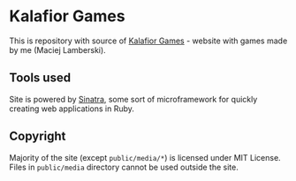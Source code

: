 # Kalafior Games

This is repository with source of [Kalafior Games](http://kalafiorgames.com) - website with games made by me (Maciej Lamberski).

## Tools used

Site is powered by [Sinatra](http://sinatrarb.com), some sort of microframework for quickly creating web applications in Ruby.

## Copyright

Majority of the site (except `public/media/*`) is licensed under MIT License. Files in `public/media` directory cannot be used outside the site.
